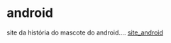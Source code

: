 # android
site da história do mascote do android....
<a href="https://caioaquino29.github.io/android/"> site_android </a>
